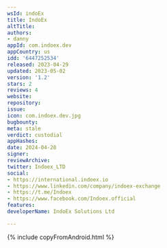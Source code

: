```yaml
---
wsId: indoEx
title: IndoEx
altTitle: 
authors:
- danny
appId: com.indoex.dev
appCountry: us
idd: '6447252534'
released: 2023-04-29
updated: 2023-05-02
version: '1.2'
stars: 2
reviews: 4
website: 
repository: 
issue: 
icon: com.indoex.dev.jpg
bugbounty: 
meta: stale
verdict: custodial
appHashes: 
date: 2024-04-28
signer: 
reviewArchive: 
twitter: Indoex_LTD
social:
- https://international.indoex.io
- https://www.linkedin.com/company/indoex-exchange
- https://t.me/Indoex
- https://www.facebook.com/Indoex.official
features: 
developerName: IndoEx Solutions Ltd

---
```


{% include copyFromAndroid.html %}
